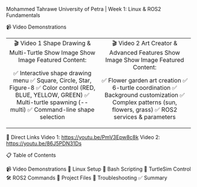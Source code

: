 Mohammed Tahrawe
University of Petra | Week 1: Linux & ROS2 Fundamentals
</div>

📹 Video Demonstrations
<table>
<tr>
<td width="50%" align="center">
🎬 Video 1
Shape Drawing & Multi-Turtle
Show Image
Show Image
Featured Content:

✅ Interactive shape drawing menu
✅ Square, Circle, Star, Figure-8
✅ Color control (RED, BLUE, YELLOW, GREEN)
✅ Multi-turtle spawning (--multi)
✅ Command-line shape selection

</td>
<td width="50%" align="center">
🎬 Video 2
Art Creator & Advanced Features
Show Image
Show Image
Featured Content:

✅ Flower garden art creation
✅ 6-turtle coordination
✅ Background customization
✅ Complex patterns (sun, flowers, grass)
✅ ROS2 services & parameters

</td>
</tr>
</table>

🔗 Direct Links
Video 1: https://youtu.be/PmV3Epw8c8k
Video 2: https://youtu.be/86J5PDN31Ds

📋 Table of Contents

📹 Video Demonstrations
🐧 Linux Setup
📜 Bash Scripting
🐢 TurtleSim Control
🛠️ ROS2 Commands
📁 Project Files
🔧 Troubleshooting
✅ Summary
